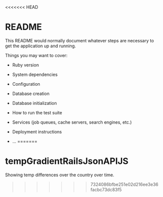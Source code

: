 <<<<<<< HEAD
# README

This README would normally document whatever steps are necessary to get the
application up and running.

Things you may want to cover:

* Ruby version

* System dependencies

* Configuration

* Database creation

* Database initialization

* How to run the test suite

* Services (job queues, cache servers, search engines, etc.)

* Deployment instructions

* ...
=======
# tempGradientRailsJsonAPIJS
Showing temp differences over the country over time. 
>>>>>>> 7324086bfbe251e02d216ee3e36facbc73dc83f5
